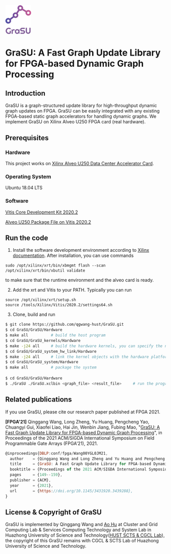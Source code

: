 <img src="GraSU_free-file.png" width="16%" height="16%">

# GraSU: A Fast Graph Update Library for FPGA-based Dynamic Graph Processing

## Introduction

GraSU is a graph-structured update library for high-throughput dynamic graph updates on FPGA. GraSU can be easily integrated with any existing FPGA-based static graph accelerators for handling dynamic graphs. We implement GraSU on Xilinx Alveo U250 FPGA card (real hardware).

## Prerequisites

### Hardware

This project works on [Xilinx Alveo U250 Data Center Accelerator Card](https://www.xilinx.com/products/boards-and-kits/alveo/u250.html).

### Operating System

Ubuntu 18.04 LTS

### Software

[Vitis Core Development Kit 2020.2](https://www.xilinx.com/support/download/index.html/content/xilinx/en/downloadNav/vitis/2020-2.html)

[Alveo U250 Package File on Vitis 2020.2](https://www.xilinx.com/support/download/index.html/content/xilinx/en/downloadNav/alveo/u250.html)

## Run the code

1. Install the software development environment according to [Xilinx documentation](https://www.xilinx.com/support/documentation/boards_and_kits/accelerator-cards/1_9/ug1301-getting-started-guide-alveo-accelerator-cards.pdf). After installation, you can use commands

```
sudo /opt/xilinx/xrt/bin/xbmgmt flash --scan
/opt/xilinx/xrt/bin/xbutil validate
```

to make sure that the runtime environment and the alveo card is ready.

2. Add the xrt and Vitis to your PATH. Typically you can run

```
source /opt/xilinx/xrt/setup.sh
source /tools/Xilinx/Vitis/2020.2/settings64.sh
```

3. Clone, build and run

``` sh
$ git clone https://github.com/qgwang-hust/GraSU.git
$ cd GraSU/GraSU/Hardware
$ make all          # build the host program
$ cd GraSU/GraSU_kernels/Hardware
$ make -j24 all     # build the hardware kernels, you can specify the number of compilation threads according to your CPU cores
$ cd GraSU/GraSU_system_hw_link/Hardware
$ make -j24 all     # link the kernel objects with the hardware platform XSA file to produce the device binary XCLBIN file
$ cd GraSU/GraSU_system/Hardware
$ make all          # package the system

$ cd GraSU/GraSU/Hardware
$ ./GraSU ./GraSU.xclbin <graph_file> <result_file>     # run the program
```


## Related publications

If you use GraSU, please cite our research paper published at FPGA 2021.

**\[FPGA'21\]** Qinggang Wang, Long Zheng, Yu Huang, Pengcheng Yao, Chuangyi Gui, Xiaofei Liao, Hai Jin, Wenbin Jiang, Fubing Mao, "[GraSU: A Fast Graph Update Library for FPGA-based Dynamic Graph Processing](https://dl.acm.org/doi/10.1145/3431920.3439288)", in Proceedings of the 2021 ACM/SIGDA International Symposium on Field Programmable Gate Arrays (FPGA'21), 2021. 

```javascript
@inproceedings{DBLP:conf/fpga/Wang00YGL0JM21,
  author    = {Qinggang Wang and Long Zheng and Yu Huang and Pengcheng Yao and Chuangyi Gui and Xiaofei Liao and Hai Jin and Wenbin Jiang and Fubing Mao},
  title     = {GraSU: A Fast Graph Update Library for FPGA-based Dynamic Graph Processing},
  booktitle = {Proceedings of the 2021 ACM/SIGDA International Symposium on Field Programmable Gate Arrays (FPGA'21)},
  pages     = {149--159},
  publisher = {ACM},
  year      = {2021},
  url       = {https://doi.org/10.1145/3431920.3439288},
}
```

## License & Copyright of GraSU
GraSU is implemented by Qinggang Wang and [Ao Hu](https://github.com/pauvrepetit) at Cluster and Grid Computing Lab & Services Computing Technology and System Lab in Huazhong University of Science and Technology([HUST SCTS & CGCL Lab](http://grid.hust.edu.cn/)), the copyright of this GraSU remains with CGCL & SCTS Lab of Huazhong University of Science and Technology.
